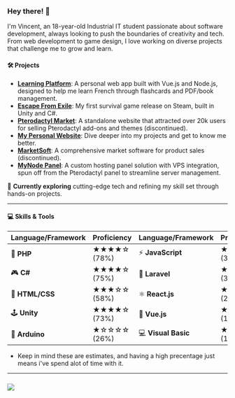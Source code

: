 ### Hey there! 👋

I'm Vincent, an 18-year-old Industrial IT student passionate about software development, always looking to push the boundaries of creativity and tech. From web development to game design, I love working on diverse projects that challenge me to grow and learn.

#### 🛠️ Projects
- **[Learning Platform](#)**: A personal web app built with Vue.js and Node.js, designed to help me learn French through flashcards and PDF/book management.
- **[Escape From Exile](https://store.steampowered.com/app/2482140/Escape_From_Exile/)**: My first survival game release on Steam, built in Unity and C#.
- **[Pterodactyl Market](#)**: A standalone website that attracted over 20k users for selling Pterodactyl add-ons and themes (discontinued).
- **[My Personal Website](https://vincentvanhoof.be/)**: Dive deeper into my projects and get to know me better.
- **[MarketSoft](#)**: A comprehensive market software for product sales (discontinued).
- **[MyNode Panel](#)**: A custom hosting panel solution with VPS integration, spun off from the Pterodactyl panel to streamline server management.

🔭 **Currently exploring** cutting-edge tech and refining my skill set through hands-on projects.

---

#### 💻 Skills & Tools

| **Language/Framework** | **Proficiency** | **Language/Framework** | **Proficiency** |
|------------------------|-----------------|------------------------|-----------------|
| 🐘 **PHP**              | ★★★★☆ (78%)     | ⚡ **JavaScript**        | ★★☆☆☆ (35%)     |
| 🎮 **C#**               | ★★★★☆ (75%)     | 🎯 **Laravel**          | ★★☆☆☆ (32%)     |
| 🎨 **HTML/CSS**         | ★★★☆☆ (58%)     | ⚛️ **React.js**         | ★★☆☆☆ (24%)     |
| 🕹️ **Unity**            | ★★★★☆ (73%)     | 🌿 **Vue.js**           | ★★☆☆☆ (19%)     |
| 🔌 **Arduino**          | ★☆☆☆☆ (26%)     | 💻 **Visual Basic**      | ★☆☆☆☆ (11%)     |

* Keep in mind these are estimates, and having a high precentage just means i've spend alot of time with it.

---

<h3>
  <a href="https://github.com/DitIsVincentPM">
      <img src="https://github-profile-trophy.vercel.app/?username=DitIsVincentPM&theme=onedark&row=1&no-frame=true">
  </a>
</h3>
